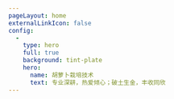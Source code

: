 ```yaml
---
pageLayout: home
externalLinkIcon: false
config:
  -
    type: hero
    full: true
    background: tint-plate
    hero:
      name: 胡萝卜栽培技术
      text: 专业深耕，热爱倾心；破土生金，丰收同欣
---
```

